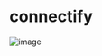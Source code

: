 # connectify
![image](https://github.com/mwongess/connectify/assets/86522089/e5561e87-faa2-435c-a890-c33fcf93dac2)
